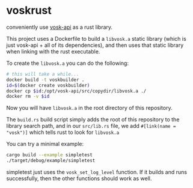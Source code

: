 # voskrust

conveniently use [vosk-api](https://github.com/alphacep/vosk-api) as a rust library.

This project uses a Dockerfile to build a `libvosk.a` static library (which is just vosk-api + all of its dependencies), and then uses that static library when linking with the rust executable.

To create the `libvosk.a` you can do the following:

```sh
# this will take a while...
docker build -t voskbuilder .
id=$(docker create voskbuilder)
docker cp $id:/opt/vosk-api/src/copydir/libvosk.a ./
docker rm -v $id
```

Now you will have `libvosk.a` in the root directory of this repository.

The `build.rs` build script simply adds the root of this repository to the library search path, and in our `src/lib.rs` file, we add `#[link(name = "vosk")]` which tells rust to look for `libvosk.a`

You can try a minimal example:

```sh
cargo build --example simpletest
./target/debug/example/simpletest
```

simpletest just uses the `vosk_set_log_level` function. If it builds and runs successfully, then the other functions should work as well.
